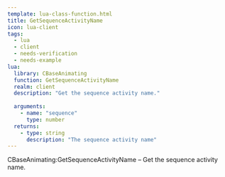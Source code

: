 ```yaml
---
template: lua-class-function.html
title: GetSequenceActivityName
icon: lua-client
tags:
  - lua
  - client
  - needs-verification
  - needs-example
lua:
  library: CBaseAnimating
  function: GetSequenceActivityName
  realm: client
  description: "Get the sequence activity name."
  
  arguments:
    - name: "sequence"
      type: number
  returns:
    - type: string
      description: "The sequence activity name"
---
```


<div class="lua__search__keywords">
CBaseAnimating:GetSequenceActivityName &#x2013; Get the sequence activity name.
</div>
